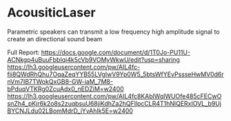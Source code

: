 # AcousiticLaser
Parametric speakers can transmit a low frequency high amplitude signal to create an directional sound beam

Full Report: https://docs.google.com/document/d/1T0Jo-PU11U-ACNkgp4uBuuFbbIqi4k5cVb9VOMyWkwU/edit?usp=sharing
https://lh3.googleusercontent.com/pw/AIL4fc-fii8QWdRhQhu7OqaZeqYYB55LVgIwV9Yp0W5_5btsWfYEvPssseHwMV0d6rnVm7IB7TWokQxGB8-GW-iaM_7M8-bPduqVTKRg0ZcuAdx0_nEDZiM=w2400
https://lh3.googleusercontent.com/pw/AIL4fc8KAblWqlWUOfe485cFECwOsnZh4_pKjr6k2o8s2zuqbsuU68jiKdhZa2hQFllpcCLR4T1hNlQERxIOVL_b9UjBYCNJLdu02LBomMdrD_iYvAhIk5E=w2400
